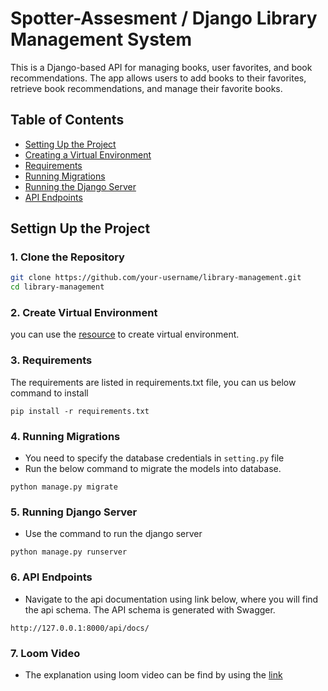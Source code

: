 # Spotter-Assesment / Django Library Management System

This is a Django-based API for managing books, user favorites, and book recommendations. The app allows users to add books to their favorites, retrieve book recommendations, and manage their favorite books.

## Table of Contents

- [Setting Up the Project](#setting-up-the-project)
- [Creating a Virtual Environment](#creating-a-virtual-environment)
- [Requirements](#requirements)
- [Running Migrations](#running-migrations)
- [Running the Django Server](#running-the-django-server)
- [API Endpoints](#api-endpoints)

## Settign Up the Project
### 1. Clone the Repository

```bash
git clone https://github.com/your-username/library-management.git
cd library-management
```
### 2. Create Virtual Environment
you can use the [resource](https://www.freecodecamp.org/news/how-to-setup-virtual-environments-in-python/) to create virtual environment.

### 3. Requirements
The requirements are listed in requirements.txt file, you can us below command to install
```
pip install -r requirements.txt
```
### 4. Running Migrations
- You need to specify the database credentials in `setting.py` file
- Run the below command to migrate the models into database.
```
python manage.py migrate
```
### 5. Running Django Server
- Use the command to run the django server
```
python manage.py runserver
```
### 6. API Endpoints
- Navigate to the api documentation using link below, where you will find the api schema. The API schema is generated with Swagger.
```
http://127.0.0.1:8000/api/docs/
```
### 7. Loom Video
- The explanation using loom video can be find by using the [link](https://www.loom.com/share/c8251d7bb8444f8b93e0258afe1cda5e?sid=2e504a35-a1fd-4569-9f44-5c860eb25688)
```
